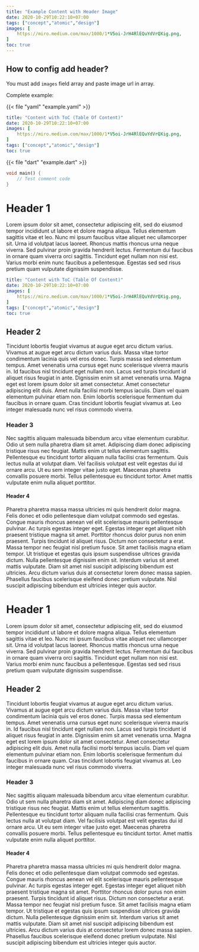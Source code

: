 ```yaml
---
title: "Example Content with Header Image"
date: 2020-10-29T10:22:10+07:00
tags: ["concept","atomic","design"]
images: [
    https://miro.medium.com/max/1000/1*V5oi-JrH4RlEQuYdVrQXig.png,
]
toc: true
---
```


## How to config add header?

You must add `images` field array and paste image url in array.

Complete example:

{{< file "yaml" "example.yaml" >}}
```yaml
title: "Content with ToC (Table Of Content)"
date: 2020-10-29T10:22:10+07:00
images: [
    https://miro.medium.com/max/1000/1*V5oi-JrH4RlEQuYdVrQXig.png,
]
tags: ["concept","atomic","design"]
toc: true
```

{{< file "dart" "example.dart" >}}
```dart
void main() {
    // Test comment code
}
```

# Header 1

Lorem ipsum dolor sit amet, consectetur adipiscing elit, sed do eiusmod tempor incididunt ut labore et dolore magna aliqua. Tellus elementum sagittis vitae et leo. Nunc mi ipsum faucibus vitae aliquet nec ullamcorper sit. Urna id volutpat lacus laoreet. Rhoncus mattis rhoncus urna neque viverra. Sed pulvinar proin gravida hendrerit lectus. Fermentum dui faucibus in ornare quam viverra orci sagittis. Tincidunt eget nullam non nisi est. Varius morbi enim nunc faucibus a pellentesque. Egestas sed sed risus pretium quam vulputate dignissim suspendisse.

```yaml
title: "Content with ToC (Table Of Content)"
date: 2020-10-29T10:22:10+07:00
images: [
    https://miro.medium.com/max/1000/1*V5oi-JrH4RlEQuYdVrQXig.png,
]
tags: ["concept","atomic","design"]
toc: true
```
## Header 2

Tincidunt lobortis feugiat vivamus at augue eget arcu dictum varius. Vivamus at augue eget arcu dictum varius duis. Massa vitae tortor condimentum lacinia quis vel eros donec. Turpis massa sed elementum tempus. Amet venenatis urna cursus eget nunc scelerisque viverra mauris in. Id faucibus nisl tincidunt eget nullam non. Lacus sed turpis tincidunt id aliquet risus feugiat in ante. Dignissim enim sit amet venenatis urna. Magna eget est lorem ipsum dolor sit amet consectetur. Amet consectetur adipiscing elit duis. Amet nulla facilisi morbi tempus iaculis. Diam vel quam elementum pulvinar etiam non. Enim lobortis scelerisque fermentum dui faucibus in ornare quam. Cras tincidunt lobortis feugiat vivamus at. Leo integer malesuada nunc vel risus commodo viverra.

### Header 3

Nec sagittis aliquam malesuada bibendum arcu vitae elementum curabitur. Odio ut sem nulla pharetra diam sit amet. Adipiscing diam donec adipiscing tristique risus nec feugiat. Mattis enim ut tellus elementum sagittis. Pellentesque eu tincidunt tortor aliquam nulla facilisi cras fermentum. Quis lectus nulla at volutpat diam. Vel facilisis volutpat est velit egestas dui id ornare arcu. Ut eu sem integer vitae justo eget. Maecenas pharetra convallis posuere morbi. Tellus pellentesque eu tincidunt tortor. Amet mattis vulputate enim nulla aliquet porttitor.

#### Header 4

Pharetra pharetra massa massa ultricies mi quis hendrerit dolor magna. Felis donec et odio pellentesque diam volutpat commodo sed egestas. Congue mauris rhoncus aenean vel elit scelerisque mauris pellentesque pulvinar. Ac turpis egestas integer eget. Egestas integer eget aliquet nibh praesent tristique magna sit amet. Porttitor rhoncus dolor purus non enim praesent. Turpis tincidunt id aliquet risus. Dictum non consectetur a erat. Massa tempor nec feugiat nisl pretium fusce. Sit amet facilisis magna etiam tempor. Ut tristique et egestas quis ipsum suspendisse ultrices gravida dictum. Nulla pellentesque dignissim enim sit. Interdum varius sit amet mattis vulputate. Diam sit amet nisl suscipit adipiscing bibendum est ultricies. Arcu dictum varius duis at consectetur lorem donec massa sapien. Phasellus faucibus scelerisque eleifend donec pretium vulputate. Nisl suscipit adipiscing bibendum est ultricies integer quis auctor.

# Header 1

Lorem ipsum dolor sit amet, consectetur adipiscing elit, sed do eiusmod tempor incididunt ut labore et dolore magna aliqua. Tellus elementum sagittis vitae et leo. Nunc mi ipsum faucibus vitae aliquet nec ullamcorper sit. Urna id volutpat lacus laoreet. Rhoncus mattis rhoncus urna neque viverra. Sed pulvinar proin gravida hendrerit lectus. Fermentum dui faucibus in ornare quam viverra orci sagittis. Tincidunt eget nullam non nisi est. Varius morbi enim nunc faucibus a pellentesque. Egestas sed sed risus pretium quam vulputate dignissim suspendisse.

## Header 2

Tincidunt lobortis feugiat vivamus at augue eget arcu dictum varius. Vivamus at augue eget arcu dictum varius duis. Massa vitae tortor condimentum lacinia quis vel eros donec. Turpis massa sed elementum tempus. Amet venenatis urna cursus eget nunc scelerisque viverra mauris in. Id faucibus nisl tincidunt eget nullam non. Lacus sed turpis tincidunt id aliquet risus feugiat in ante. Dignissim enim sit amet venenatis urna. Magna eget est lorem ipsum dolor sit amet consectetur. Amet consectetur adipiscing elit duis. Amet nulla facilisi morbi tempus iaculis. Diam vel quam elementum pulvinar etiam non. Enim lobortis scelerisque fermentum dui faucibus in ornare quam. Cras tincidunt lobortis feugiat vivamus at. Leo integer malesuada nunc vel risus commodo viverra.

### Header 3

Nec sagittis aliquam malesuada bibendum arcu vitae elementum curabitur. Odio ut sem nulla pharetra diam sit amet. Adipiscing diam donec adipiscing tristique risus nec feugiat. Mattis enim ut tellus elementum sagittis. Pellentesque eu tincidunt tortor aliquam nulla facilisi cras fermentum. Quis lectus nulla at volutpat diam. Vel facilisis volutpat est velit egestas dui id ornare arcu. Ut eu sem integer vitae justo eget. Maecenas pharetra convallis posuere morbi. Tellus pellentesque eu tincidunt tortor. Amet mattis vulputate enim nulla aliquet porttitor.

#### Header 4

Pharetra pharetra massa massa ultricies mi quis hendrerit dolor magna. Felis donec et odio pellentesque diam volutpat commodo sed egestas. Congue mauris rhoncus aenean vel elit scelerisque mauris pellentesque pulvinar. Ac turpis egestas integer eget. Egestas integer eget aliquet nibh praesent tristique magna sit amet. Porttitor rhoncus dolor purus non enim praesent. Turpis tincidunt id aliquet risus. Dictum non consectetur a erat. Massa tempor nec feugiat nisl pretium fusce. Sit amet facilisis magna etiam tempor. Ut tristique et egestas quis ipsum suspendisse ultrices gravida dictum. Nulla pellentesque dignissim enim sit. Interdum varius sit amet mattis vulputate. Diam sit amet nisl suscipit adipiscing bibendum est ultricies. Arcu dictum varius duis at consectetur lorem donec massa sapien. Phasellus faucibus scelerisque eleifend donec pretium vulputate. Nisl suscipit adipiscing bibendum est ultricies integer quis auctor.
